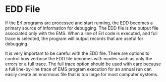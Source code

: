 # EDD File

If the Erl programs are processed and start running, the EDD becomes a primary source of information for debugging. The EDD file is the output file associated only with the EMS. When a line of Erl code is executed, and full trace is selected, the program will output records that are useful for debugging.

It is very important to be careful with the EDD file. There are options to control how verbose the EDD file becomes with modes such as only the errors or a full trace. The full trace option should be used with care because a full line-by-line trace of EMS program execution for an annual run can easily create an enormous file that is too large for most computer systems.